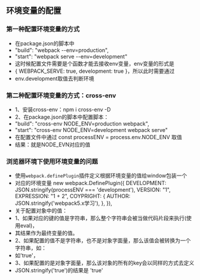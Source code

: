 ## 环境变量的配置

### 第一种配置环境变量的方式
- 在package.json的脚本中
- "build": "webpack --env=production",
- "start": "webpack serve --env=development"
- 这时候配置文件需要是个函数才能去接收env变量，env变量的形式是
- { WEBPACK_SERVE: true, development: true }，所以此时需要通过
- env.development取值去判断环境

### 第二种配置环境变量的方式：cross-env
- 1、安装cross-env：npm i cross-env -D
- 2、在package.json的脚本中配置脚本：
-    "build": "cross-env NODE_ENV=production webpack",
-    "start": "cross-env NODE_ENV=development webpack serve"
- 在配置文件中通过 const processENV = process.env.NODE_ENV 取值
- 结果：就是NODE_EVN对应的值

### 浏览器环境下使用环境变量的问题
- 使用`webpack.definePlugin`插件定义根据环境变量的值给window包装一个
- 对应的环境变量
new webpack.DefinePlugin({
    DEVELOPMENT: JSON.stringify(processENV === 'development'),
    VERSION: "1",
    EXPRESSION: "1 + 2",
    COYPRIGHT: {
        AUTHOR: JSON.stringify('webpack5.x学习'),
    },
}),
- 关于配置对象中的值：
- 1、如果对应的键的值是字符串，那么整个字符串会被当做代码片段来执行(使用eval)，
-    其结果作为最终变量的值。
- 2、如果配置的值不是字符串，也不是对象字面量，那么该值会被转换为一个字符串，如：
-    如'true'，
- 3、如果配置的是对象字面量，那么该对象的所有的key会以同样的方式去定义
-    JSON.stringify('true')的结果是 'true'